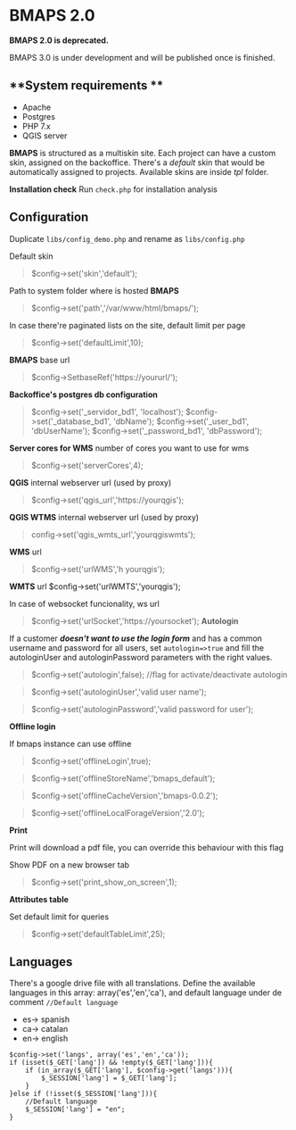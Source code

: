 # **BMAPS 2.0**

**BMAPS 2.0 is deprecated.**

BMAPS 3.0 is under development and will be published once is finished.

## **System requirements **

- Apache
- Postgres
- PHP 7.x
- QGIS server

**BMAPS** is structured as a multiskin site.
Each project can have a custom skin, assigned on the backoffice.
There's a _default_ skin that would be automatically assigned to projects.
Available skins are inside _tpl_ folder.

**Installation check**
Run `check.php` for installation analysis

## **Configuration**

Duplicate `libs/config_demo.php` and rename as `libs/config.php`

Default skin

> $config->set('skin','default');

Path to system folder where is hosted **BMAPS**

> $config->set('path','/var/www/html/bmaps/');

In case there're paginated lists on the site, default limit per page

> $config->set('defaultLimit',10);

**BMAPS** base url

> $config->SetbaseRef('https://yoururl/');

**Backoffice's postgres db configuration**

> $config->set('_servidor_bd1', 'localhost');
>$config->set('\_database_bd1', 'dbName');
> $config->set('_user_bd1', 'dbUserName');
>$config->set('\_password_bd1', 'dbPassword');

**Server cores for WMS**
number of cores you want to use for wms

> $config->set('serverCores',4);

**QGIS** internal webserver url (used by proxy)

> $config->set('qgis_url','https://yourqgis');

**QGIS WTMS** internal webserver url (used by proxy)

> config->set('qgis_wmts_url','yourqgiswmts');

**WMS** url

> $config->set('urlWMS','h yourqgis');

**WMTS** url
$config->set('urlWMTS','yourqgis');

In case of websocket funcionality, ws url

> $config->set('urlSocket','https://yoursocket');
> **Autologin**

If a customer **_doesn't want to use the login form_** and has a common username and password for all users, set `autologin=>true` and fill the autologinUser and autologinPassword parameters with the right values.

> $config->set('autologin',false); //flag for activate/deactivate autologin

> $config->set('autologinUser','valid user name');

> $config->set('autologinPassword','valid password for user');

**Offline login**

If bmaps instance can use offline

> $config->set('offlineLogin',true);

> $config->set('offlineStoreName','bmaps_default');

> $config->set('offlineCacheVersion','bmaps-0.0.2');

> $config->set('offlineLocalForageVersion','2.0');

**Print**

Print will download a pdf file, you can override this behaviour with this flag

Show PDF on a new browser tab

> $config->set('print_show_on_screen',1);

**Attributes table**

Set default limit for queries

> $config->set('defaultTableLimit',25);

## Languages

There's a google drive file with all translations.
Define the available languages in this array: array('es','en','ca'),
and default language under de comment `//Default language`

- es-> spanish
- ca-> catalan
- en-> english

```
$config->set('langs', array('es','en','ca'));
if (isset($_GET['lang']) && !empty($_GET['lang'])){
	if (in_array($_GET['lang'], $config->get('langs'))){
		$_SESSION['lang'] = $_GET['lang'];
	}
}else if (!isset($_SESSION['lang'])){
	//Default language
	$_SESSION['lang'] = "en";
}
```
